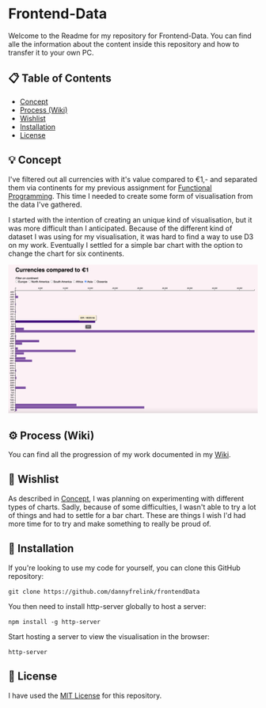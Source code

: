# Frontend-Data
Welcome to the Readme for my repository for Frontend-Data. You can find alle the information about the content inside this repository and how to transfer it to your own PC.

## 📋 Table of Contents

* [Concept](https://github.com/dannyfrelink/frontendData#-concept)
* [Process (Wiki)](https://github.com/dannyfrelink/frontendData#%EF%B8%8F-process-wiki)
* [Wishlist](https://github.com/dannyfrelink/frontendData#-wishlist)
* [Installation](https://github.com/dannyfrelink/frontendData#-installation)
* [License](https://github.com/dannyfrelink/frontendData#-license)

## 💡 Concept

I've filtered out all currencies with it's value compared to €1,- and separated them via continents for my previous assignment for [Functional Programming](https://github.com/dannyfrelink/Functional-programming). This time I needed to create some form of visualisation from the data I've gathered.

I started with the intention of creating an unique kind of visualisation, but it was more difficult than I anticipated. Because of the different kind of dataset I was using for my visualisation, it was hard to find a way to use D3 on my work. Eventually I settled for a simple bar chart with the option to change the chart for six continents. 

 ![Eindproduct](https://github.com/dannyfrelink/frontendData/blob/main/images/eindproduct.png)

## ⚙️ Process (Wiki)

You can find all the progression of my work documented in my [Wiki](https://github.com/dannyfrelink/frontendData/wiki).

## 📝 Wishlist

As described in [Concept](https://github.com/dannyfrelink/frontendData#concept), I was planning on experimenting with different types of charts. Sadly, because of some difficulties, I wasn't able to try a lot of things and had to settle for a bar chart. These are things I wish I'd had more time for to try and make something to really be proud of.

## 🔧 Installation

If you're looking to use my code for yourself, you can clone this GitHub repository:
```
git clone https://github.com/dannyfrelink/frontendData
```

You then need to install http-server globally to host a server:
```
npm install -g http-server
```

Start hosting a server to view the visualisation in the browser:
```
http-server
```

## 📄 License

I have used the [MIT License](https://github.com/dannyfrelink/frontendData/blob/main/LICENSE) for this repository.
